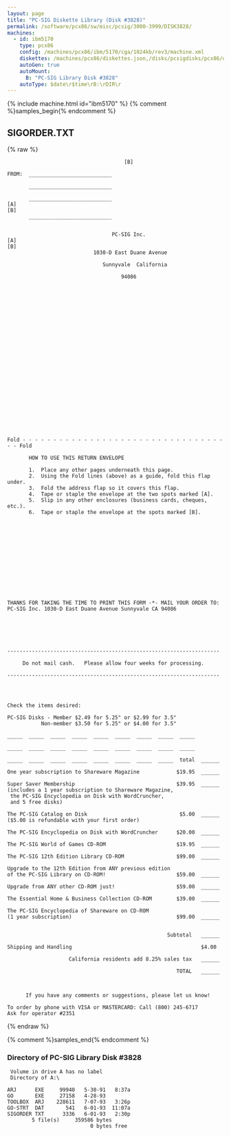 ```yaml
---
layout: page
title: "PC-SIG Diskette Library (Disk #3828)"
permalink: /software/pcx86/sw/misc/pcsig/3000-3999/DISK3828/
machines:
  - id: ibm5170
    type: pcx86
    config: /machines/pcx86/ibm/5170/cga/1024kb/rev3/machine.xml
    diskettes: /machines/pcx86/diskettes.json,/disks/pcsigdisks/pcx86/diskettes.json
    autoGen: true
    autoMount:
      B: "PC-SIG Library Disk #3828"
    autoType: $date\r$time\rB:\rDIR\r
---
```


{% include machine.html id="ibm5170" %}
{% comment %}samples_begin{% endcomment %}

## SIGORDER.TXT

{% raw %}
```
                                      [B]

FROM:  ___________________________

       ___________________________

       ___________________________
[A]                                                                         [B]
       ___________________________


                                  PC-SIG Inc.
[A]                                                                         [B]
                            1030-D East Duane Avenue

                               Sunnyvale  California

                                     94086


























Fold - - - - - - - - - - - - - - - - - - - - - - - - - - - - - - - - - - - Fold

       HOW TO USE THIS RETURN ENVELOPE

       1.  Place any other pages underneath this page.
       2.  Using the Fold lines (above) as a guide, fold this flap under.
       3.  Fold the address flap so it covers this flap.
       4.  Tape or staple the envelope at the two spots marked [A].
       5.  Slip in any other enclosures (business cards, cheques, etc.).
       6.  Tape or staple the envelope at the spots marked [B].














THANKS FOR TAKING THE TIME TO PRINT THIS FORM -*- MAIL YOUR ORDER TO:
PC-SIG Inc. 1030-D East Duane Avenue Sunnyvale CA 94086






---------------------------------------------------------------------

     Do not mail cash.   Please allow four weeks for processing.

---------------------------------------------------------------------




Check the items desired:

PC-SIG Disks - Member $2.49 for 5.25" or $2.99 for 3.5"
           Non-member $3.50 for 5.25" or $4.00 for 3.5"

_____  _____  _____  _____  _____  _____  _____  _____  _____

_____  _____  _____  _____  _____  _____  _____  _____  _____

_____  _____  _____  _____  _____  _____  _____  _____  total  ______

One year subscription to Shareware Magazine            $19.95  ______

Super Saver Membership                                 $39.95  ______
(includes a 1 year subscription to Shareware Magazine,
 the PC-SIG Encyclopedia on Disk with WordCruncher,
 and 5 free disks)

The PC-SIG Catalog on Disk                              $5.00  ______
($5.00 is refundable with your first order)

The PC-SIG Encyclopedia on Disk with WordCruncher      $20.00  ______

The PC-SIG World of Games CD-ROM                       $19.95  ______ 

The PC-SIG 12th Edition Library CD-ROM                 $99.00  ______

Upgrade to the 12th Edition from ANY previous edition
of the PC-SIG Library on CD-ROM!                       $59.00  ______

Upgrade from ANY other CD-ROM just!                    $59.00  ______

The Essential Home & Business Collection CD-ROM        $39.00  ______  

The PC-SIG Encyclopedia of Shareware on CD-ROM
(1 year subscription)                                  $99.00  ______


                                                    Subtotal   ______

Shipping and Handling                                          $4.00

                    California residents add 8.25% sales tax   ______

                                                       TOTAL   ______



      If you have any comments or suggestions, please let us know!

To order by phone with VISA or MASTERCARD: Call (800) 245-6717
Ask for operator #2351
```
{% endraw %}

{% comment %}samples_end{% endcomment %}

### Directory of PC-SIG Library Disk #3828

     Volume in drive A has no label
     Directory of A:\

    ARJ      EXE     99940   5-30-91   8:37a
    GO       EXE     27158   4-28-93
    TOOLBOX  ARJ    228611   7-07-93   3:26p
    GO-STRT  DAT       541   6-01-93  11:07a
    SIGORDER TXT      3336   6-01-93   2:30p
            5 file(s)     359586 bytes
                               0 bytes free
